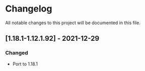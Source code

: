 # Changelog
All notable changes to this project will be documented in this file.

## [1.18.1-1.12.1.92] - 2021-12-29
### Changed
 - Port to 1.18.1